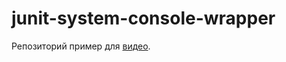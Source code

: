 # junit-system-console-wrapper

Репозиторий пример для [видео](https://www.youtube.com/watch?v=k5-my3tYjCU).
